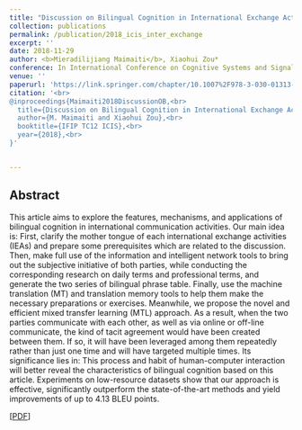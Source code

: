 ```yaml
---
title: "Discussion on Bilingual Cognition in International Exchange Activities"
collection: publications
permalink: /publication/2018_icis_inter_exchange
excerpt: ''
date: 2018-11-29
author: <b>Mieradilijiang Maimaiti</b>, Xiaohui Zou*
conference: In International Conference on Cognitive Systems and Signal Processing <b>(ICCSSP-2018)</b> (*=corresponding author)
venue: ''
paperurl: 'https://link.springer.com/chapter/10.1007%2F978-3-030-01313-4_17'
citation: '<br>
@inproceedings{Maimaiti2018DiscussionOB,<br>
  title={Discussion on Bilingual Cognition in International Exchange Activities},<br>
  author={M. Maimaiti and Xiaohui Zou},<br>
  booktitle={IFIP TC12 ICIS},<br>
  year={2018},<br>
}'


---
```

<h2><strong>Abstract</strong></h2>
This article aims to explore the features, mechanisms, and applications of bilingual cognition in international communication activities. Our main idea is: First, clarify the mother tongue of each international exchange activities (IEAs) and prepare some prerequisites which are related to the discussion. Then, make full use of the information and intelligent network tools to bring out the subjective initiative of both parties, while conducting the corresponding research on daily terms and professional terms, and generate the two series of bilingual phrase table. Finally, use the machine translation (MT) and translation memory tools to help them make the necessary preparations or exercises. Meanwhile, we propose the novel and efficient mixed transfer learning (MTL) approach. As a result, when the two parties communicate with each other, as well as via online or off-line communicate, the kind of tacit agreement would have been created between them. If so, it will have been leveraged among them repeatedly rather than just one time and will have targeted multiple times. Its significance lies in: This process and habit of human-computer interaction will better reveal the characteristics of bilingual cognition based on this article. Experiments on low-resource datasets show that our approach is effective, significantly outperform the state-of-the-art methods and yield improvements of up to 4.13 BLEU points.

\[[PDF](https://link.springer.com/chapter/10.1007%2F978-3-030-01313-4_17)\]  
